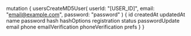 mutation {
    usersCreateMD5User(
        userId: "[USER_ID]",
        email: "email@example.com",
        password: "password"
    ) {
        id
        createdAt
        updatedAt
        name
        password
        hash
        hashOptions
        registration
        status
        passwordUpdate
        email
        phone
        emailVerification
        phoneVerification
        prefs
    }
}